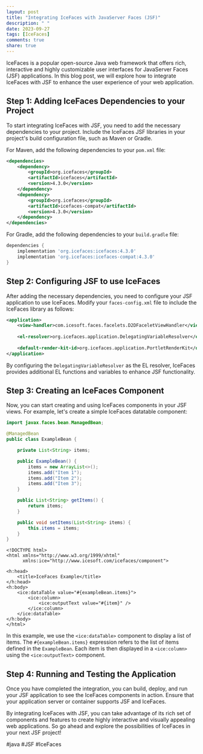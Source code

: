 ```yaml
---
layout: post
title: "Integrating IceFaces with JavaServer Faces (JSF)"
description: " "
date: 2023-09-27
tags: [IceFaces]
comments: true
share: true
---
```


IceFaces is a popular open-source Java web framework that offers rich, interactive and highly customizable user interfaces for JavaServer Faces (JSF) applications. In this blog post, we will explore how to integrate IceFaces with JSF to enhance the user experience of your web application.

## Step 1: Adding IceFaces Dependencies to your Project

To start integrating IceFaces with JSF, you need to add the necessary dependencies to your project. Include the IceFaces JSF libraries in your project's build configuration file, such as Maven or Gradle. 

For Maven, add the following dependencies to your `pom.xml` file:

```xml
<dependencies>
    <dependency>
        <groupId>org.icefaces</groupId>
        <artifactId>icefaces</artifactId>
        <version>4.3.0</version>
    </dependency>
    <dependency>
        <groupId>org.icefaces</groupId>
        <artifactId>icefaces-compat</artifactId>
        <version>4.3.0</version>
    </dependency>
</dependencies>
```

For Gradle, add the following dependencies to your `build.gradle` file:

```groovy
dependencies {
    implementation 'org.icefaces:icefaces:4.3.0'
    implementation 'org.icefaces:icefaces-compat:4.3.0'
}
```

## Step 2: Configuring JSF to use IceFaces

After adding the necessary dependencies, you need to configure your JSF application to use IceFaces. Modify your `faces-config.xml` file to include the IceFaces library as follows:

```xml
<application>
    <view-handler>com.icesoft.faces.facelets.D2DFaceletViewHandler</view-handler>
    
    <el-resolver>org.icefaces.application.DelegatingVariableResolver</el-resolver>
    
    <default-render-kit-id>org.icefaces.application.PortletRenderKit</default-render-kit-id>
</application>
```

By configuring the `DelegatingVariableResolver` as the EL resolver, IceFaces provides additional EL functions and variables to enhance JSF functionality.

## Step 3: Creating an IceFaces Component

Now, you can start creating and using IceFaces components in your JSF views. For example, let's create a simple IceFaces datatable component:

```java
import javax.faces.bean.ManagedBean;

@ManagedBean
public class ExampleBean {

    private List<String> items;

    public ExampleBean() {
        items = new ArrayList<>();
        items.add("Item 1");
        items.add("Item 2");
        items.add("Item 3");
    }

    public List<String> getItems() {
        return items;
    }

    public void setItems(List<String> items) {
        this.items = items;
    }
}
```

```xhtml
<!DOCTYPE html>
<html xmlns="http://www.w3.org/1999/xhtml"
      xmlns:ice="http://www.icesoft.com/icefaces/component">

<h:head>
    <title>IceFaces Example</title>
</h:head>
<h:body>
    <ice:dataTable value="#{exampleBean.items}">
        <ice:column>
            <ice:outputText value="#{item}" />
        </ice:column>
    </ice:dataTable>
</h:body>
</html>
```

In this example, we use the `<ice:dataTable>` component to display a list of items. The `#{exampleBean.items}` expression refers to the list of items defined in the `ExampleBean`. Each item is then displayed in a `<ice:column>` using the `<ice:outputText>` component.

## Step 4: Running and Testing the Application

Once you have completed the integration, you can build, deploy, and run your JSF application to see the IceFaces components in action. Ensure that your application server or container supports JSF and IceFaces.

By integrating IceFaces with JSF, you can take advantage of its rich set of components and features to create highly interactive and visually appealing web applications. So go ahead and explore the possibilities of IceFaces in your next JSF project!

#java #JSF #IceFaces